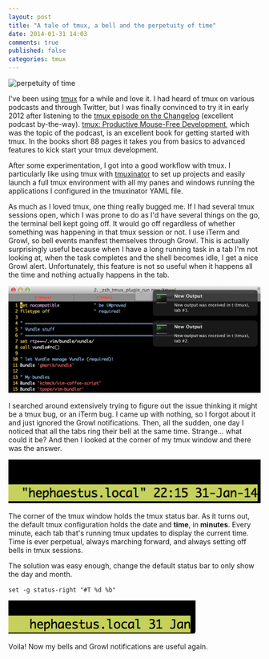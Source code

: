 ```yaml
---
layout: post
title: "A tale of tmux, a bell and the perpetuity of time"
date: 2014-01-31 14:03
comments: true
published: false
categories: tmux
---
```


![perpetuity of time](http://upload.wikimedia.org/wikipedia/en/d/dd/The_Persistence_of_Memory.jpg)

I've been using [tmux](http://tmux.sourceforge.net/) for a while and love it.
I had heard of tmux on various podcasts and through Twitter, but I was finally
convinced to try it in early 2012 after listening to the [tmux episode on the Changelog](http://thechangelog.com/73/)
(excellent podcast by-the-way). [tmux: Productive Mouse-Free Development](http://pragprog.com/book/bhtmux/tmux),
which was the topic of the podcast, is an excellent book for getting started
with tmux. In the books short 88 pages it takes you from basics to advanced
features to kick start your tmux development.

After some experimentation, I got into a good workflow with tmux. I particularly
like using tmux with [tmuxinator](https://github.com/aziz/tmuxinator) to set up
projects and easily launch a full tmux environment with all my panes and windows
running the applications I configured in the tmuxinator YAML file.

As much as I loved tmux, one thing really bugged me. If I had several tmux
sessions open, which I was prone to do as I'd have several things on the go, the
terminal bell kept going off. It would go off regardless of whether something was
happening in that tmux session or not. I use iTerm and Growl, so bell events 
manifest themselves through Growl. This is actually surprisingly useful
because when I have a long running task in a tab I'm not looking at,
when the task completes and the shell becomes idle, I get a nice Growl alert.
Unfortunately, this feature is not so useful when it happens all the time and
nothing actually happens in the tab.

![tmux-bell](/images/tmux-bell.png)

I searched around extensively trying to figure out the issue thinking it
might be a tmux bug, or an iTerm bug. I came up with nothing, so I forgot about
it and just ignored the Growl notifications. Then, all the sudden, one day I
noticed that all the tabs ring their bell at the same time. Strange... what
could it be? And then I looked at the corner of my tmux window and there
was the answer.

![tmux-time](/images/tmux-time.png)

The corner of the tmux window holds the tmux status bar. As it turns out,
the default tmux configuration holds the date and **time**, in **minutes**.
Every minute, each tab that's running tmux updates to display the current time.
Time is ever perpetual, always marching forward, and always setting off bells in
tmux sessions.

The solution was easy enough, change the default status bar to only show the day
and month.

```
set -g status-right "#T %d %b"
```

![tmux-date-no-time](/images/tmux-date-no-time.png)

Voila! Now my bells and Growl notifications are useful again.
